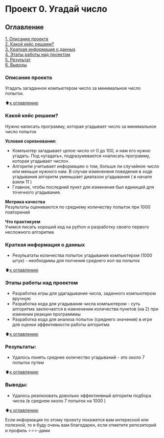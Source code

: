 # Проект 0. Угадай число

## Оглавление  
[1. Описание проекта](#Описание-проекта)  
[2. Какой кейс решаем?](#Какой-кейс-решаем)  
[3. Краткая информация о данных](#Краткая-информация-о-данных)  
[4. Этапы работы над проектом](#Этапы-работы-над-проектом)  
[5. Результат](#Результат)    
[6. Выводы](#Выводы) 

### Описание проекта    
Угадать загаданное компьютером число за минимальное число попыток.

:arrow_up:[к оглавлению](#Оглавление)


### Какой кейс решаем?    
Нужно написать программу, которая угадывает число за минимальное число попыток

**Условия соревнования:**  
- Компьютер загадывает целое число от 0 до 100, и нам его нужно угадать. Под «угадать», подразумевается «написать программу, которая угадывает число».
- Алгоритм учитывает информацию о том, больше ли случайное число или меньше нужного нам. В случае изменененя поведения в ходе угадывания алгоритм уменьшает диапазон угадывания ( в начале взяли 11 )
- Главное, чтобы последний пункт для изменения был единицей для точечного угадывания.

**Метрика качества**     
Результаты оцениваются по среднему количеству попыток при 1000 повторений

**Что практикуем**     
Учимся писать хороший код на python и разработку своего первого несложного алгоритма


### Краткая информация о данных
* Резульататы количества попыток угадывания компьютером (1000 штук) - необходимы для полчения среднего кол-ва попыток
  
:arrow_up:[к оглавлению](#Оглавление)


### Этапы работы над проектом  
* Разработка игры для удагадывания числа, заданного компьютером вручную
* Разработка кода для угадывания числа компьютером - суть алгоритма заключается в измненении количества пунктов (на 2) при измнении реакции программмы
* Разработка кода для анализа попыток (среднего значения) в игре для оценки эффективности работы алгоритма

:arrow_up:[к оглавлению](#Оглавление)


### Результаты:   
* Удалось понять среднее количество угадываний - это около 7 попыток путем

:arrow_up:[к оглавлению](#Оглавление)


### Выводы:  
* Удалось реализовать довольно эффектинвный алгоритм подбора числа (в среднем около 7 попыток на 1000 )

:arrow_up:[к оглавлению](#Оглавление)


Если информация по этому проекту покажется вам интересной или полезной, то я буду очень вам благодарен, если отметите репозиторий и профиль ⭐️⭐️⭐️-дами